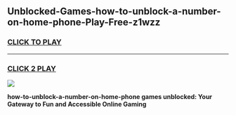 
## Unblocked-Games-how-to-unblock-a-number-on-home-phone-Play-Free-z1wzz
<h3>
<a href="https://premium76.site?title=how-to-unblock-a-number-on-home-phone&ref=23A">CLICK TO PLAY</a></h3>
<hr>

<h3>
<a href="https://premium76.site?title=how-to-unblock-a-number-on-home-phone&ref=23A">CLICK 2 PLAY</a>
  
</h3>

<a href="https://premium76.site?title=how-to-unblock-a-number-on-home-phone&ref=23A"><img src="https://clearcache.store/games.png"></a>


**how-to-unblock-a-number-on-home-phone games unblocked: Your Gateway to Fun and Accessible Online Gaming**
